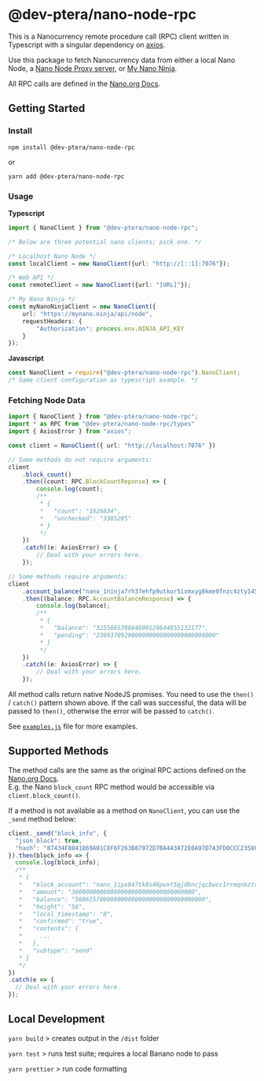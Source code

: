 # @dev-ptera/nano-node-rpc

This is a Nanocurrency remote procedure call (RPC) client written in Typescript with a singular dependency on [axios](https://www.npmjs.com/package/axios). 

Use this package to fetch Nanocurrency data from either a local Nano Node, 
a [Nano Node Proxy server](https://github.com/dev-ptera/nano-rpc-proxy), 
or [My Nano Ninja](https://mynano.ninja/).  

All RPC calls are defined in the [Nano.org Docs](https://docs.nano.org/commands/rpc-protocol/).

## Getting Started

### Install

`npm install @dev-ptera/nano-node-rpc`

or 

`yarn add @dev-ptera/nano-node-rpc`

###
### Usage

**Typescript**
```ts
import { NanoClient } from "@dev-ptera/nano-node-rpc";

/* Below are three potential nano clients; pick one. */

/* Localhost Nano Node */
const localClient = new NanoClient({url: "http://[::1]:7076"});

/* Web API */
const remoteClient = new NanoClient({url: "[URL]"});

/* My Nano Ninja */
const myNanoNinjaClient = new NanoClient({
    url: "https://mynano.ninja/api/node",
    requestHeaders: {
        "Authorization": process.env.NINJA_API_KEY
    }
});
```


**Javascript**
```js
const NanoClient = require("@dev-ptera/nano-node-rpc").NanoClient;
/* Same client configuration as typescript example. */
```

###
### Fetching Node Data


```ts
import { NanoClient } from "@dev-ptera/nano-node-rpc";
import * as RPC from "@dev-ptera/nano-node-rpc/types"
import { AxiosError } from "axios";

const client = NanoClient({ url: "http://localhost:7076" })

// Some methods do not require arguments:
client
    .block_count()
    .then((count: RPC.BlockCountReponse) => {
        console.log(count);
        /**
         * {
         *   "count": "1826834",
         *   "unchecked": "3385205"
         * }
         */
    })
    .catch((e: AxiosError) => {
        // Deal with your errors here.
    });

// Some methods require arguments:
client
    .account_balance("nano_1ninja7rh37ehfp9utkor5ixmxyg8kme8fnzc4zty145ibch8kf5jwpnzr3r")
    .then((balance: RPC.AccountBalanceResponse) => {
        console.log(balance);
        /**
         * {
         *   "balance": "325586539664609129644855132177",
         *   "pending": "2309370929000000000000000000000000"
         * }
         */
    })
    .catch((e: AxiosError) => {
        // Deal with your errors here.
    });
```
All method calls return native NodeJS promises. You need to use the `then()` / `catch()` pattern shown above. 
If the call was successful, the data will be passed to `then()`, otherwise the error will be passed to `catch()`. 

See [`examples.js`](examples.js) file for more examples.

## Supported Methods

The method calls are the same as the original RPC actions defined on the [Nano.org Docs](https://docs.nano.org/commands/rpc-protocol/).  
E.g. the Nano `block_count` RPC method would be accessible via `client.block_count()`.

If a method is not available as a method on `NanoClient`, you can use the `_send` method below: 

```js
client._send("block_info", {
  "json_block": true,
  "hash": "87434F8041869A01C8F6F263B87972D7BA443A72E0A97D7A3FD0CCC2358FD6F9"
}).then(block_info => {
  console.log(block_info);
  /**
   * {
   *   "block_account": "nano_1ipx847tk8o46pwxt5qjdbncjqcbwcc1rrmqnkztrfjy5k7z4imsrata9est",
   *   "amount": "30000000000000000000000000000000000",
   *   "balance": "5606157000000000000000000000000000000",
   *   "height": "58",
   *   "local_timestamp": "0",
   *   "confirmed": "true",
   *   "contents": {
   *     ...
   *   },
   *   "subtype": "send"
   * }
   */
})
.catch(e => {
  // Deal with your errors here.
});
```

## Local Development

`yarn build` > creates output in the `/dist` folder

`yarn test` > runs test suite; requires a local Banano node to pass

`yarn prettier` > run code formatting
